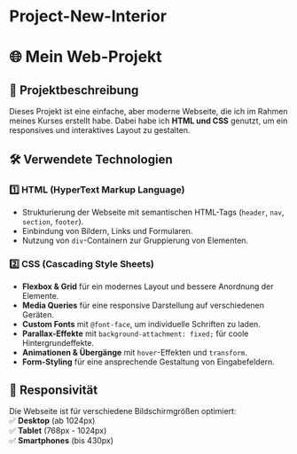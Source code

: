 # Project-New-Interior
# 🌐 Mein Web-Projekt

## 🚀 Projektbeschreibung  
Dieses Projekt ist eine einfache, aber moderne Webseite, die ich im Rahmen meines Kurses erstellt habe. Dabei habe ich **HTML und CSS** genutzt, um ein responsives und interaktives Layout zu gestalten.

## 🛠️ Verwendete Technologien  
### **1️⃣ HTML (HyperText Markup Language)**
- Strukturierung der Webseite mit semantischen HTML-Tags (`header`, `nav`, `section`, `footer`).
- Einbindung von Bildern, Links und Formularen.
- Nutzung von `div`-Containern zur Gruppierung von Elementen.

### **2️⃣ CSS (Cascading Style Sheets)**
- **Flexbox & Grid** für ein modernes Layout und bessere Anordnung der Elemente.
- **Media Queries** für eine responsive Darstellung auf verschiedenen Geräten.
- **Custom Fonts** mit `@font-face`, um individuelle Schriften zu laden.
- **Parallax-Effekte** mit `background-attachment: fixed;` für coole Hintergrundeffekte.
- **Animationen & Übergänge** mit `hover`-Effekten und `transform`.
- **Form-Styling** für eine ansprechende Gestaltung von Eingabefeldern.

## 📱 Responsivität  
Die Webseite ist für verschiedene Bildschirmgrößen optimiert:  
✅ **Desktop** (ab 1024px)  
✅ **Tablet** (768px - 1024px)  
✅ **Smartphones** (bis 430px)  